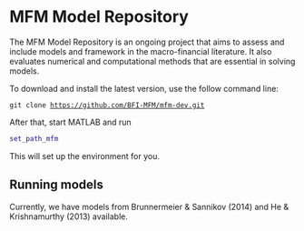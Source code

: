# MFM Model Repository

The MFM Model Repository is an ongoing project that aims to assess and include models and framework in the macro-financial literature. It also evaluates numerical and computational methods that are essential in solving models.

To download and install the latest version, use the follow command line:

<code>git clone https://github.com/BFI-MFM/mfm-dev.git</code>

After that, start MATLAB and run

```matlab
set_path_mfm
```
This will set up the environment for you.

## Running models

Currently, we have models from Brunnermeier & Sannikov (2014) and He & Krishnamurthy (2013) available.
